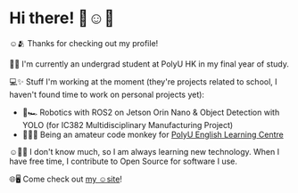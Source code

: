 # Hi there! 👋☺️💬

☺️🫂 Thanks for checking out my profile!

🏫🛌 I'm currently an undergrad student at PolyU HK in my final year of study.

💻✨ Stuff I'm working at the moment (they're projects related to school, I haven't found time to work on personal projects yet):

  - 🤖🏎️ Robotics with ROS2 on Jetson Orin Nano & Object Detection with YOLO (for IC382 Multidisciplinary Manufacturing Project)
  - 🧑‍💻🐒 Being an amateur code monkey for [PolyU English Learning Centre](https://www.polyu.edu.hk/elc/)

☺️🧑‍💻 I don't know much, so I am always learning new technology. When I have free time, I contribute to Open Source for software I use.

🌐🖥️ Come check out [my ☺️site](https://wesl.cc)!
